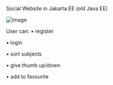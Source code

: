 Social Website in Jakarta EE (old Java EE)

 ![image](https://user-images.githubusercontent.com/82658699/190913982-964563e8-c552-4604-9f0f-92c6544ea598.png)

User can:
•	register

•	login

•	sort subjects

•	give thumb up/down

•	add to favourite

